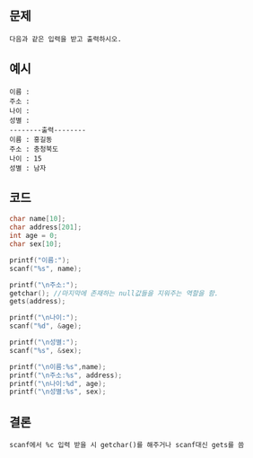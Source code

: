 ## 문제    
    다음과 같은 입력을 받고 출력하시오.




## 예시
    이름 :
    주소 :
    나이 :
    성별 :
    --------출력--------
    이름 : 홍길동
    주소 : 충청북도
    나이 : 15
    성별 : 남자

## 코드
```c
char name[10];
char address[201];
int age = 0;
char sex[10];

printf("이름:");
scanf("%s", name);

printf("\n주소:");
getchar(); //마지막에 존재하는 null값들을 지워주는 역할을 함.
gets(address);

printf("\n나이:");
scanf("%d", &age);

printf("\n성별:");
scanf("%s", &sex);

printf("\n이름:%s",name);
printf("\n주소:%s", address);
printf("\n나이:%d", age);
printf("\n성별:%s", sex);

```

## 결론
    scanf에서 %c 입력 받을 시 getchar()를 해주거나 scanf대신 gets를 씀
